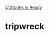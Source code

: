 [![Stories in Ready](https://badge.waffle.io/CupNCup/tripwreck.png?label=ready&title=Ready)](https://waffle.io/CupNCup/tripwreck)
# tripwreck
